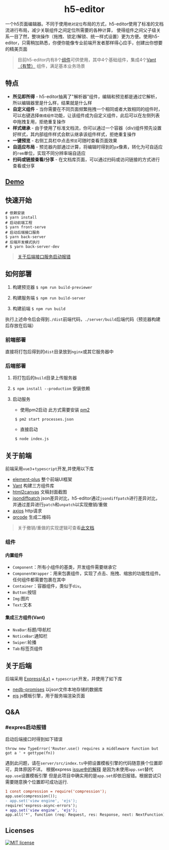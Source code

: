 <div align="center">

# h5-editor
</div>

一个h5页面编辑器。不同于使用`绝对定位`布局的方式，h5-editor使用了标准的文档流进行布局，减少关联组件之间定位所需要的各种计算，
使得组件之间父子级关系一目了然，整块操作（拖拽、锁定/解锁、统一样式设置）更为方便。使用h5-editor，只需稍加熟悉，你便你能像专业前端开发者那样得心应手，创建出你想要的精美页面

> 目前h5-editor内有8个[组件](#组件)可供使用，其中4个基础组件，集成4个[Vant（有赞）](https://youzan.github.io/vant/#/zh-CN) 组件，满足基本业务场景


## 特点
- __所见即所得__ - h5-editor抽离了"解析器"组件，编辑和预览都是通过它解析，所以编辑器里是什么样，结果就是什么样
- __自定义组件__ - 当你需要在不同页面频繁拖拽一个相同或者大致相同的组件时，可以右键选择`做成组件`功能，让该组件成为自定义组件，此后可以在左侧列表中拖拽复用，拒绝重复操作
- __样式继承__ - 由于使用了标准文档流，你可以通过一个容器（div)组件预先设置好样式，其内部组件样式会默认继承该组件样式，拒绝重复操作
- __一键预览__ - 右侧工具栏中点击`预览`可随时查看页面效果
- __自适应布局__ - 预览器内部通过计算，将编辑时得到的`px`像素，转化为可自适应的`rem`单位，实现不同分辨率端自适应
- __扫码或链接查看/分享__ - 在文档库页面，可以通过扫码或访问链接的方式进行查看或分享

## [Demo](http://h5editor.moog.site)

## 快速开始

```shell
# 依赖安装
$ yarn install
# 启动前端工程
$ yarn front-serve
# 启动后端接口服务 
$ yarn back-server
# 后端开发模式执行
# $ yarn back-server-dev
```

>  [关于后端接口服务启动报错](#expres启动报错)

## 如何部署

1. 构建预览器  `$ npm run build-previewer`

2. 构建服务端 `$ npm run build-server`

3. 构建前端 `$ npm run build`

执行上述命令后会得到`./dist`前端代码，`./server/build`后端代码（预览器构建后存放在后端）

### 前端部署

直接将打包后得到的`dist`目录放到`nginx`或其它服务器中

### 后端部署

1. 将打包后的`build`目录上传服务器

2. `$ npm install --production` 安装依赖

3. 启动服务

   - 使用pm2启动 此方式需要安装 [pm2](https://github.com/Unitech/pm2)
   
   ```shell
    $ pm2 start processes.json
   ```
   - 直接启动
   
   ```shell
    $ node index.js
   ```


## 关于前端
前端采用`vue3`+`typescript`开发,并使用以下库
- [element-plus](https://github.com/element-plus/element-plus) 整个前端UI框架
- [Vant](https://github.com/vant-ui/vant) 构建三方组件库
- [html2canvas](https://github.com/niklasvh/html2canvas) 文稿封面截图
- [jsondiffpatch](https://github.com/benjamine/jsondiffpatch) json差异对比，h5-editor通过`jsondiffpatch`进行差异对比，并通过差异进行`patch`和`unpatch`以实现撤销/重做
- [axios](https://github.com/axios/axios) http请求
- [qrcode](https://github.com/soldair/node-qrcode) 生成二维码
> 关于撤销/重做的实现逻辑可查看[此文档](docs/diffpatch/README.md)

### 组件

#### 内置组件
- `Component`：所有小组件的基类，开发组件需要继承它
- `ComponentWrapper`：用来包裹组件，实现了点击、拖拽、缩放的功能性组件。任何组件都需要包裹在其中
- `Container`：容器组件，类似于`div`。
- `Button`:按钮
- `Img`:图片
- `Text`:文本

#### 集成三方组件(Vant)

- `NvaBar`:标题/导航栏
- `NoticeBar`:通知栏
- `Swiper`:轮播
- `Tab`:标签页组件

## 关于后端

后端采用 [Express(4.x)](https://expressjs.com/) + `typescript`开发，并使用了如下库

- [nedb-promises](https://github.com/bajankristof/nedb-promises)  以json文件本地存储的数据库
- [ejs](https://github.com/mde/ejs) js模板引擎，用于服务端渲染页面

## Q&A

### #expres启动报错
   
启动后端接口时得到如下错误

`throw new TypeError('Router.use() requires a middleware function but got a ' + gettype(fn))`

遇到此问题，请在`server/src/index.ts`中把设置模板引擎的代码随意换个位置即可，具体原因不详。
根据express [issue中的解释](https://github.com/expressjs/express/issues/4930) 是因为未使用`app.set`替代`app.use`设置模板引擎
但是此项目中确实用的是`app.set`却依旧报错。根据尝试只需要随意换个位置即可成功运行.

```diff
1 const compression = require('compression');
app.use(compression());
- app.set('view engine', 'ejs');
require('express-async-errors');
+ app.set('view engine', 'ejs');
app.all('*', function (req: Request, res: Response, next: NextFunction) {
```


## Licenses

[![MIT license](https://img.shields.io/badge/License-MIT-blue.svg)](https://lbesson.mit-license.org/)
